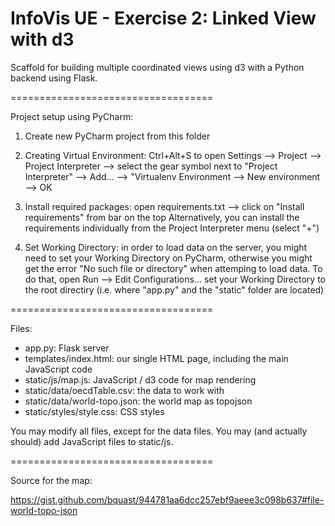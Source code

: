 # InfoVis UE - Exercise 2: Linked View with d3

Scaffold for building multiple coordinated views using d3 with a Python backend using Flask.

===================================

Project setup using PyCharm: 

1) Create new PyCharm project from this folder

2) Creating Virtual Environment:
   Ctrl+Alt+S to open Settings
   --> Project
   --> Project Interpreter
   --> select the gear symbol next to "Project Interpreter"
   --> Add...
   --> "Virtualenv Environment 
   --> New environment
   --> OK

3) Install required packages: 
open requirements.txt
   --> click on "Install requirements" from bar on the top
   Alternatively, you can install the requirements individually from the Project Interpreter menu (select "+")

4) Set Working Directory:
in order to load data on the server, you might need to set your Working Directory on PyCharm, otherwise you might get
the error "No such file or directory" when attemping to load data.
To do that, open Run
--> Edit Configurations...
set your Working Directory to the root directiry (i.e. where "app.py" and the "static" folder are located)

===================================

Files:
* app.py: Flask server
* templates/index.html: our single HTML page, including the main JavaScript code
* static/js/map.js: JavaScript / d3 code for map rendering 
* static/data/oecdTable.csv: the data to work with 
* static/data/world-topo.json: the world map as topojson
* static/styles/style.css: CSS styles

You may modify all files, except for the data files. You may (and actually should) add JavaScript files to static/js. 

===================================

Source for the map: 

https://gist.github.com/bquast/944781aa6dcc257ebf9aeee3c098b637#file-world-topo-json
